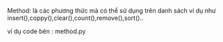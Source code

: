 Method: là các phương thức mà có thể sử dụng trên danh sách
ví dụ như insert(),coppy(),clear(),count(),remove(),sort()..

ví dụ code bên : method.py
